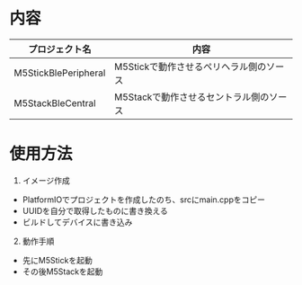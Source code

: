 # 内容

|プロジェクト名|内容|
|---|---|
|M5StickBlePeripheral|M5Stickで動作させるペリヘラル側のソース|
|M5StackBleCentral|M5Stackで動作させるセントラル側のソース|

# 使用方法

1) イメージ作成

- PlatformIOでプロジェクトを作成したのち、srcにmain.cppをコピー
- UUIDを自分で取得したものに書き換える
- ビルドしてデバイスに書き込み

2) 動作手順

- 先にM5Stickを起動
- その後M5Stackを起動

